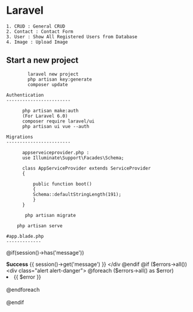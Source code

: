 # Laravel
```
1. CRUD : General CRUD
2. Contact : Contact Form
3. User : Show All Registered Users from Database
4. Image : Upload Image
```
Start a new project
---------------------
```
		laravel new project
		php artisan key:generate
		composer update
```
	Authentication
	------------------------
  ```
		php artisan make:auth
		(For Laravel 6.0)
		composer require laravel/ui
		php artisan ui vue --auth
```
	Migrations
	------------------------
  ```
		appserveiceprovider.php :
		use Illuminate\Support\Facades\Schema;

		class AppServiceProvider extends ServiceProvider
		{

			public function boot()
			{
			Schema::defaultStringLength(191);
			}
		}
 ```
 ```
		php artisan migrate
```
		php artisan serve
```
#app.blade.php
-------------
```
@if(session()->has('message'))
    <div class="alert alert-success" role="alert">
	<strong>Success</strong> {{ session()->get('message') }}
    </div
@endif
@if ($errors->all())
    <div class="alert alert-danger">
	@foreach ($errors->all() as $error)
	    <li>{{ $error }}</li>                                                        
	@endforeach
    </div>                        
@endif
```
